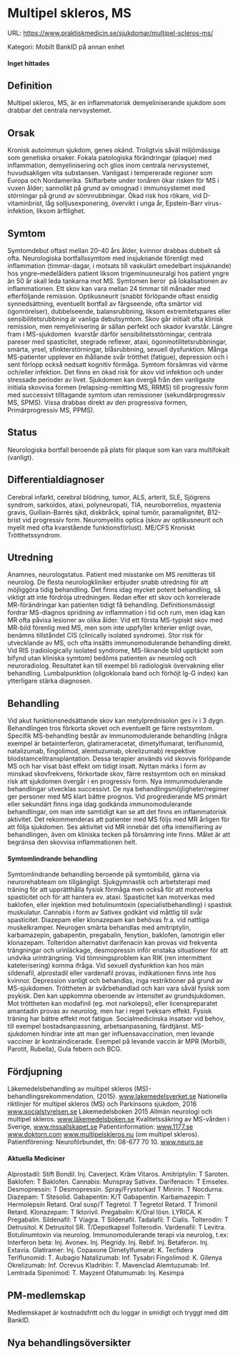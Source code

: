 # Multipel skleros, MS

URL: https://www.praktiskmedicin.se/sjukdomar/multipel-scleros-ms/



Kategori: Mobilt BankID på annan enhet

#### Inget hittades

## Definition

Multipel skleros, MS, är en inflammatorisk demyeliniserande sjukdom som drabbar det centrala nervsystemet.

## Orsak

Kronisk autoimmun sjukdom, genes okänd. Troligtvis såväl miljömässiga som genetiska orsaker. Fokala patologiska förändringar (plaque) med inflammation, demyelinisering och glios inom centrala nervsystemet, huvudsakligen vita substansen.
Vanligast i tempererade regioner som Europa och Nordamerika. Skiftarbete under tonåren ökar risken för MS i vuxen ålder; sannolikt på grund av omognad i immunsystemet med störningar på grund av sömnrubbningar. Ökad risk hos rökare, vid D-vitaminbrist, låg solljusexponering, övervikt i unga år, Epstein-Barr virus-infektion, liksom ärftlighet.

## Symtom

Symtomdebut oftast mellan 20–40 års ålder, kvinnor drabbas dubbelt så ofta. Neurologiska bortfallssymtom med insjuknande förenligt med inflammation (timmar-dagar, i motsats till vaskulärt omedelbart insjuknande) hos yngre–medelålders patient liksom trigeminusneuralgi hos patient yngre än 50 år skall leda tankarna mot MS.
Symtomen beror  på lokalisationen av inflammationen. Ett skov kan vara mellan 24 timmar till månader med efterföljande remission.
Optikusneurit (snabbt förlöpande oftast ensidig synnedsättning, eventuellt bortfall av färgseende, ofta smärtor vid ögonrörelser), dubbelseende, balansrubbning, liksom extremitetspares eller sensibilitetsrubbning är vanliga debutsymtom.
Skov går initialt ofta klinisk remission, men remyelinisering är sällan perfekt och skador kvarstår. Längre fram i MS-sjukdomen  kvarstår därför sensibilitetsstörningar, centrala pareser med spasticitet, stegrade reflexer, ataxi, ögonmotilitetsrubbningar, smärta, yrsel, sfinkterstörningar, blåsrubbning, sexuell dysfunktion.
Många MS-patienter upplever en ihållande svår trötthet (fatigue), depression och i sent förlopp också nedsatt kognitiv förmåga. Symtom försämras vid värme och/eller infektion. Det finns en ökad risk för skov vid infektion och under stressade perioder av livet.
Sjukdomen kan övergå från den vanligaste initiala skovvisa formen (relapsing-remitting MS, RRMS) till progressiv form med successivt tilltagande symtom utan remissioner (sekundärprogressiv MS, SPMS). Vissa drabbas direkt av den progressiva formen, Primärprogressiv MS, PPMS).

## Status

Neurologiska bortfall beroende på plats för plaque som kan vara multifokalt (vanligt).

## Differentialdiagnoser

Cerebral infarkt, cerebral blödning, tumor, ALS, arterit, SLE, Sjögrens syndrom, sarkoidos, ataxi, polyneuropati, TIA, neuroborrelios, myastenia gravis, Guillain-Barrés sjkd, diskbråck, spinal tumör, paramalignitet, B12-brist vid progressiv form. Neuromyelitis optica (skov av optikusneurit och myelit med ofta kvarstående funktionsförlust). ME/CFS Kroniskt Trötthetssyndrom.

## Utredning

Anamnes, neurologstatus. Patient med misstanke om MS remitteras till neurolog. De flesta neurologkliniker erbjuder snabb utredning för att möjliggöra tidig behandling. Det finns idag mycket potent behandling, så viktigt att inte fördröja utredningen. Redan efter ett skov och korrelerade MR-förändringar kan patienten tidigt få behandling.
Definitionsmässigt fordrar MS-diagnos spridning av inflammation i tid och rum, men idag kan MR ofta påvisa lesioner av olika ålder. Vid ett första MS-typiskt skov med MR-bild förenlig med MS, men som inte uppfyller kriterier enligt ovan, benämns tillståndet CIS (clinically isolated syndrome). Stor risk för utvecklande av MS, och ofta insätts immunomodulerande behandling direkt.
Vid RIS (radiologically isolated syndrome, MS-liknande bild upptäckt som bifynd utan kliniska symtom) bedöms patienten av neurolog och neuroradiolog. Resultatet kan till exempel bli radiologisk övervakning eller behandling.
Lumbalpunktion (oligoklonala band och förhöjt Ig-G index) kan ytterligare stärka diagnosen.

## Behandling

Vid akut funktionsnedsättande skov kan metylprednisolon ges iv i 3 dygn. Behandlingen tros förkorta skovet och eventuellt ge färre restsymtom. Specifik MS-behandling består av immunomodulerande behandling (några exempel är betainterferon, glatirameracetat, dimetylfumarat, teriflunomid, natalizumab, fingolimod, alemtuzumab, okrelizumab) respektive blodstamcelltransplantation. Dessa terapier används vid skovvis förlöpande MS och har visat bäst effekt om tidigt insatt. Nyttan märks i form av minskad skovfrekvens, förkortade skov, färre restsymtom och en minskad risk att sjukdomen övergår i en progressiv form. Nya immunmodulerande behandlingar utvecklas successivt.
De nya behandlingsmöjligheter/regimer ger personer med MS klart bättre prognos. Vid progredierande MS primärt eller sekundärt finns inga idag godkända immunomodulerande behandlingar, om man inte samtidigt kan se att det finns en inflammatorisk aktivitet. Det rekommenderas att patienter med MS följs med MR årligen för att följa sjukdomen. Ses aktivitet vid MR innebär det ofta intensifiering av behandlingen, även om kliniska tecken på försämring inte finns. Målet är att begränsa den skovvisa inflammationen helt.

#### Symtomlindrande behandling

Symtomlindrande behandling beroende på symtombild, gärna via neurorehabteam om tillgängligt. Sjukgymnastik och arbetsterapi med träning för att upprätthålla fysisk förmåga men också för att motverka spasticitet och för att hantera ev. ataxi. Spasticitet kan motverkas med baklofen, eller injektion med botulinumtoxin (specialistbehandling) i spastisk muskulatur. Cannabis i form av Sativex godkänt vid måttlig till svår spasticitet. Diazepam eller klonazepam kan behövas fr.a. vid nattliga muskelkramper. Neurogen smärta behandlas med amitriptylin, karbamazepin, gabapentin, pregabalin, fenytion, baklofen, lamotrigin eller klonazepam.
Tolteridon alternativt darifenacin kan provas vid frekventa trängningar och urinläckage, desmopressin inför enstaka situationer för att undvika urinträngning. Vid tömningsproblem kan RIK (ren intermittent kateterisering) komma ifråga. Vid sexuell dysfunktion kan hos män sildenafil, alprostadil eller vardenafil provas, indikationen finns inte hos kvinnor.
Depression vanligt och behandlas, inga restriktioner på grund av MS-sjukdomen.
Tröttheten är svårbehandlad och kan vara såväl fysisk som psykisk. Den kan uppkomma oberoende av intensitet av grundsjukdomen. Mot tröttheten kan modafinil (eg. mot narkolepsi), eller licenspreparatet amantadin provas av neurolog, men har i regel tveksam effekt. Fysisk träning har bättre effekt mot fatigue.
Socialmedicinska insatser vid behov, till exempel bostadsanpassning, arbetsanpassning, färdtjänst. MS-sjukdomen hindrar inte att man ger influensavaccination, men levande vacciner är kontraindicerade. Exempel på levande vaccin är MPR (Morbilli, Parotit, Rubella), Gula febern och BCG.

## Fördjupning

Läkemedelsbehandling av multipel skleros (MS)-behandlingsrekommendation, (2015). www.lakemedelsverket.se
Nationella riktlinjer för multipel skleros (MS) och Parkinsons sjukdom, 2016 www.socialstyrelsen.se
Läkemedelsboken 2015 Allmän neurologi och multipel skleros. www.läkemedelsboken.se
Kvalitetssäkring av MS-vården i Sverige, www.mssallskapet.se
Patientinformation:
www.1177.se
www.doktorn.com
www.multipelskleros.nu (om multipel skleros).
Patientförening: Neuroförbundet, tfn: 08-677 70 10. www.neuro.se

#### Aktuella Mediciner

Alprostadil: Stift Bondil. Inj. Caverject. Kräm Vitaros.
Amitriptylin: T Saroten.
Baklofen: T Baklofen.
Cannabis: Munspray Sativex.
Darifenacin: T Emselex. 
Desmopressin: T Desmopressin. Spray/Frystorkad T Minirin. T Nocdurna.
Diazepam: T Stesolid.
Gabapentin: K/T Gabapentin.
Karbamazepin: T Hermolepsin Retard. Oral susp/T Tegretol. T Tegretol Retard. T Trimonil Retard.
Klonazepam: T Iktorivil.
Pregabalin: K/Oral lösn. LYRICA. K Pregabalin.
Sildenafil: T Viagra. T Sildenafil.
Tadalafil: T Cialis.
Tolterodin: T Detrusitol. K Detrusitol SR. T/Depotkapsel Tolterodin.
Vardenafil: T Levitra.
Botulinumtoxin via neurolog.
Immunomodulerande terapi via neurolog, t.ex:
Interferon beta: Inj. Avonex. Inj. Plegridy. Inj. Rebif. Inj. Betaferon. Inj. Extavia.
Glatiramer: Inj. Copaxone
Dimetylfumerat: K. Tecfidera
Teriflunomid: T. Aubagio
Natalizumab: Inf. Tysabri
Fingolimod: K. Gilenya
Okrelizumab: Inf. Ocrevus
Kladribin: T. Mavenclad
Alemtuzumab: Inf. Lemtrada
Siponimod: T. Mayzent
Ofatumumab: Inj. Kesimpa

## PM-medlemskap

Medlemskapet är kostnadsfritt och du loggar in smidigt och tryggt med ditt BankID.

## Nya behandlingsöversikter

